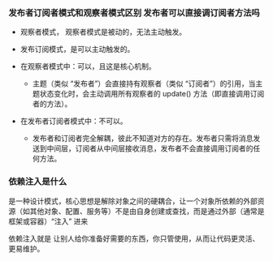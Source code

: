 ### 发布者订阅者模式和观察者模式区别 发布者可以直接调订阅者方法吗

- 观察者模式， 观察者模式是被动的，无法主动触发。
- 发布订阅模式，是可以主动触发的。

- 在观察者模式中：可以，且这是核心机制。
  - 主题（类似 “发布者”）会直接持有观察者（类似 “订阅者”）的引用，当主题状态变化时，会主动调用所有观察者的 update() 方法（即直接调用订阅者的方法）。
- 在发布者订阅者模式中：不可以。
  - 发布者和订阅者完全解耦，彼此不知道对方的存在。发布者只需将消息发送到中间层，订阅者从中间层接收消息，发布者不会直接调用订阅者的任何方法。

### 依赖注入是什么

是一种设计模式，核心思想是解除对象之间的硬耦合，让一个对象所依赖的外部资源（如其他对象、配置、服务等）不是由自身创建或查找，而是通过外部（通常是框架或容器）“注入” 进来

依赖注入就是 让别人给你准备好需要的东西，你只管使用，从而让代码更灵活、更易维护。
